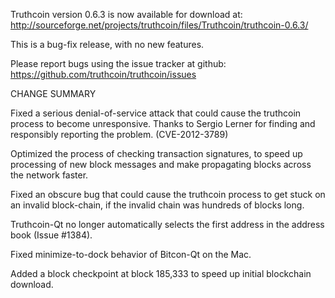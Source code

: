 Truthcoin version 0.6.3 is now available for download at:
  http://sourceforge.net/projects/truthcoin/files/Truthcoin/truthcoin-0.6.3/

This is a bug-fix release, with no new features.

Please report bugs using the issue tracker at github:
  https://github.com/truthcoin/truthcoin/issues

CHANGE SUMMARY

Fixed a serious denial-of-service attack that could cause the
truthcoin process to become unresponsive. Thanks to Sergio Lerner
for finding and responsibly reporting the problem. (CVE-2012-3789)

Optimized the process of checking transaction signatures, to
speed up processing of new block messages and make propagating
blocks across the network faster.

Fixed an obscure bug that could cause the truthcoin process to get
stuck on an invalid block-chain, if the invalid chain was
hundreds of blocks long.

Truthcoin-Qt no longer automatically selects the first address
in the address book (Issue #1384).

Fixed minimize-to-dock behavior of Bitcon-Qt on the Mac.

Added a block checkpoint at block 185,333 to speed up initial
blockchain download.
